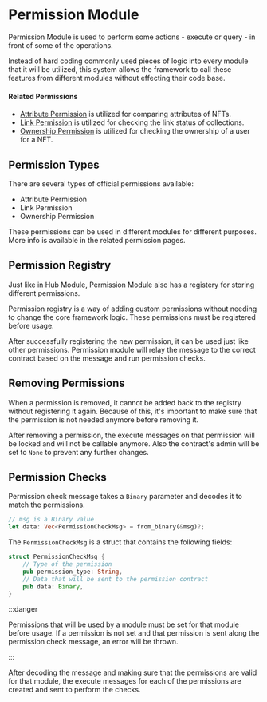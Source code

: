 # Permission Module

Permission Module is used to perform some actions - execute or query - in front of some of the operations.

Instead of hard coding commonly used pieces of logic into every module that it will be utilized, this system allows the framework to call these features from different modules without effecting their code base.

#### Related Permissions

- [Attribute Permission](/docs/komple-framework/permissions/01-Attribute.md) is utilized for comparing attributes of NFTs.
- [Link Permission](/docs/komple-framework/permissions/02-Link.md) is utilized for checking the link status of collections.
- [Ownership Permission](/docs/komple-framework/permissions/03-Ownership.md) is utilized for checking the ownership of a user for a NFT.

## Permission Types

There are several types of official permissions available:

- Attribute Permission
- Link Permission
- Ownership Permission

These permissions can be used in different modules for different purposes. More info is available in the related permission pages.

## Permission Registry

Just like in Hub Module, Permission Module also has a registery for storing different permissions.

Permission registry is a way of adding custom permissions without needing to change the core framework logic. These permissions must be registered before usage.

After successfully registering the new permission, it can be used just like other permissions. Permission module will relay the message to the correct contract based on the message and run permission checks.

## Removing Permissions

When a permission is removed, it cannot be added back to the registry without registering it again. Because of this, it's important to make sure that the permission is not needed anymore before removing it.

After removing a permission, the execute messages on that permission will be locked and will not be callable anymore. Also the contract's admin will be set to `None` to prevent any further changes.

## Permission Checks

Permission check message takes a `Binary` parameter and decodes it to match the permissions.

```rust
// msg is a Binary value
let data: Vec<PermissionCheckMsg> = from_binary(&msg)?;
```

The `PermissionCheckMsg` is a struct that contains the following fields:

```rust
struct PermissionCheckMsg {
    // Type of the permission
    pub permission_type: String,
    // Data that will be sent to the permission contract
    pub data: Binary,
}
```

:::danger

Permissions that will be used by a module must be set for that module before usage. If a permission is not set and that permission is sent along the permission check message, an error will be thrown.

:::

After decoding the message and making sure that the permissions are valid for that module, the execute messages for each of the permissions are created and sent to perform the checks.
